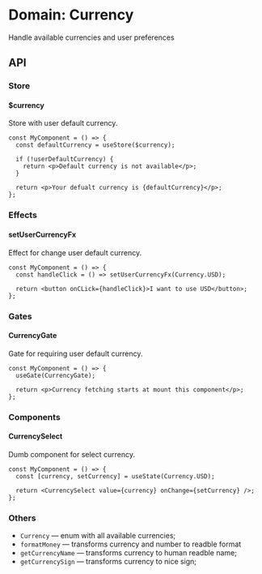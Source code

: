 # Domain: Currency

Handle available currencies and user preferences

## API

### Store

#### \$currency

Store with user default currency.

```tsx
const MyComponent = () => {
  const defaultCurrency = useStore($currency);

  if (!userDefaultCurrency) {
    return <p>Default currency is not available</p>;
  }

  return <p>Your defualt currency is {defaultCurrency}</p>;
};
```

### Effects

#### setUserCurrencyFx

Effect for change user default currency.

```tsx
const MyComponent = () => {
  const handleClick = () => setUserCurrencyFx(Currency.USD);

  return <button onCLick={handleClick}>I want to use USD</button>;
};
```

### Gates

#### CurrencyGate

Gate for requiring user default currency.

```tsx
const MyComponent = () => {
  useGate(CurrencyGate);

  return <p>Currency fetching starts at mount this component</p>;
};
```

### Components

#### CurrencySelect

Dumb component for select currency.

```tsx
const MyComponent = () => {
  const [currency, setCurrency] = useState(Currency.USD);

  return <CurrencySelect value={currency} onChange={setCurrency} />;
};
```

### Others

- `Currency` — enum with all available currencies;
- `formatMoney` — transforms currency and number to readble format
- `getCurrencyName` — transforms currency to human readble name;
- `getCurrencySign` — transforms currency to nice sign;
